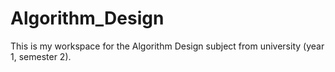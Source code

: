 # Algorithm_Design
This is my workspace for the Algorithm Design subject from university (year 1, semester 2).
